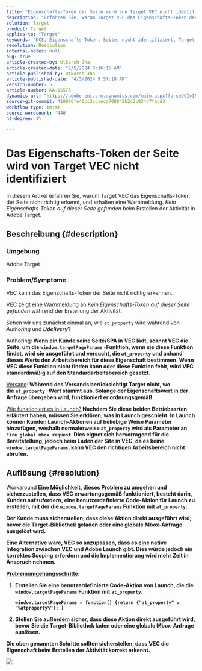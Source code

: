 ```yaml
---
title: "Eigenschafts-Token der Seite wird von Target VEC nicht identifiziert"
description: "Erfahren Sie, warum Target VEC das Eigenschafts-Token der Seite in Adobe Target nicht richtig erkennen kann."
solution: Target
product: Target
applies-to: "Target"
keywords: "KCS, Eigenschafts-Token, Seite, nicht identifiziert, Target VEC, Adobe Target, at_property, window.targetPageParams-Funktion"
resolution: Resolution
internal-notes: null
bug: true
article-created-by: Utkarsh Jha
article-created-date: "2/5/2024 8:16:15 AM"
article-published-by: Utkarsh Jha
article-published-date: "4/3/2024 9:57:18 AM"
version-number: 5
article-number: KA-15576
dynamics-url: "https://adobe-ent.crm.dynamics.com/main.aspx?forceUCI=1&pagetype=entityrecord&etn=knowledgearticle&id=793c2ad0-fec3-ee11-9079-6045bd006a22"
source-git-commit: 4109f6fe46cc3ccceca708042b2c3c934d7facd3
workflow-type: tm+mt
source-wordcount: '440'
ht-degree: 1%

---
```


# Das Eigenschafts-Token der Seite wird von Target VEC nicht identifiziert


In diesem Artikel erfahren Sie, warum Target VEC das Eigenschafts-Token der Seite nicht richtig erkennt, und erhalten eine Warnmeldung. *Kein Eigenschafts-Token auf dieser Seite gefunden* beim Erstellen der Aktivität in Adobe Target.

## Beschreibung {#description}


### Umgebung

Adobe Target



### Problem/Symptome

VEC kann das Eigenschafts-Token der Seite nicht richtig erkennen.

VEC zeigt eine Warnmeldung an *Kein Eigenschafts-Token auf dieser Seite gefunden* während der Erstellung der Aktivität.

Sehen wir uns zunächst einmal an, wie `at_property` wird während von *Authoring* und *D<b>delivery*?

</b>Authoring:<b>
Wenn ein Kunde seine Seite/SPA in VEC lädt, scannt VEC die Seite, um die `window.targetPageParams` -Funktion, wenn sie diese Funktion findet, wird sie ausgeführt und versucht, die `at_property` und anhand dieses Werts den Arbeitsbereich für diese Eigenschaft bestimmen. Wenn VEC diese Funktion nicht finden kann oder diese Funktion fehlt, wird VEC standardmäßig auf den Standardarbeitsbereich gesetzt.

</b><u>Versand</u>:<b>
Während des Versands berücksichtigt Target nicht, wo die `at_property` -Wert stammt aus. Solange der Eigenschaftswert in der Anfrage übergeben wird, funktioniert er ordnungsgemäß.

</b><u>Wie funktioniert es in Launch?</u><b>
Nachdem Sie diese beiden Betriebsarten erläutert haben, müssen Sie erklären, was in Launch geschieht.
In Launch können Kunden Launch-Aktionen auf beliebige Weise Parameter hinzufügen, weshalb normalerweise `at_property` wird als Parameter an `Fire global mbox request`.
Dies eignet sich hervorragend für die Bereitstellung, jedoch beim Laden der Site in VEC, da es keine `window.targetPageParams`, kann VEC den richtigen Arbeitsbereich nicht abrufen.


## Auflösung {#resolution}


</b>Workaround<b>
Eine Möglichkeit, dieses Problem zu umgehen und sicherzustellen, dass VEC erwartungsgemäß funktioniert, besteht darin, Kunden aufzufordern, eine benutzerdefinierte Code-Aktion für Launch zu erstellen, mit der die `window.targetPageParams` Funktion mit `at_property`.

Der Kunde muss sicherstellen, dass diese Aktion direkt ausgeführt wird, bevor die Target-Bibliothek geladen oder eine globale Mbox-Anfrage ausgelöst wird.

Eine Alternative wäre, VEC so anzupassen, dass es eine native Integration zwischen VEC und Adobe Launch gibt. Dies würde jedoch ein korrektes Scoping erfordern und die Implementierung wird mehr Zeit in Anspruch nehmen.

<u>Problemumgehungsschritte</u>:

1. Erstellen Sie eine benutzerdefinierte Code-Aktion von Launch, die die `window.targetPageParams` Funktion mit `at_property`.<br>

   ```
   window.targetPageParams = function() {return {"at_property" : "%atproperty%"}; }
   ```


2. Stellen Sie außerdem sicher, dass diese Aktion direkt ausgeführt wird, bevor Sie die Target-Bibliothek laden oder eine globale Mbox-Anfrage auslösen.


Die oben genannten Schritte sollten sicherstellen, dass VEC die Eigenschaft beim Erstellen der Aktivität korrekt erkennt.

![](http://omniture.custhelp.com/ci/inlineImage/get/3018176/a5a902ecd7ac849bb5bf0fa7e22e14e7)
